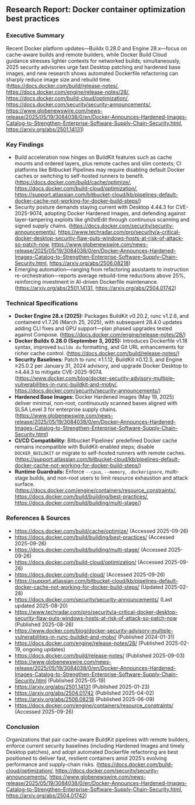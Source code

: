 ## Research Report: Docker container optimization best practices

### Executive Summary
Recent Docker platform updates—Buildx 0.28.0 and Engine 28.x—focus on cache-aware builds and remote builders, while Docker Build Cloud guidance stresses lighter contexts for networked builds; simultaneously, 2025 security advisories urge fast Desktop patching and hardened base images, and new research shows automated Dockerfile refactoring can sharply reduce image size and rebuild time. (https://docs.docker.com/build/release-notes/, https://docs.docker.com/engine/release-notes/28/, https://docs.docker.com/build-cloud/optimization/, https://docs.docker.com/security/security-announcements/, https://www.globenewswire.com/news-release/2025/05/19/3084038/0/en/Docker-Announces-Hardened-Images-Catalog-to-Strengthen-Enterprise-Software-Supply-Chain-Security.html, https://arxiv.org/abs/2501.14131)

### Key Findings
- Build acceleration now hinges on BuildKit features such as cache mounts and ordered layers, plus remote caches and slim contexts; CI platforms like Bitbucket Pipelines may require disabling default Docker caches or switching to self-hosted runners to benefit. (https://docs.docker.com/build/cache/optimize/, https://docs.docker.com/build-cloud/optimization/, https://support.atlassian.com/bitbucket-cloud/kb/pipelines-default-docker-cache-not-working-for-docker-build-steps/)
- Security posture demands staying current with Desktop 4.44.3 for CVE-2025-9074, adopting Docker Hardened Images, and defending against layer-tampering exploits like gh0stEdit through continuous scanning and signed supply chains. (https://docs.docker.com/security/security-announcements/, https://www.techradar.com/pro/security/a-critical-docker-desktop-security-flaw-puts-windows-hosts-at-risk-of-attack-so-patch-now, https://www.globenewswire.com/news-release/2025/05/19/3084038/0/en/Docker-Announces-Hardened-Images-Catalog-to-Strengthen-Enterprise-Software-Supply-Chain-Security.html, https://arxiv.org/abs/2506.08218)
- Emerging automation—ranging from refactoring assistants to instruction re-orchestration—reports average rebuild-time reductions above 25%, reinforcing investment in AI-driven Dockerfile maintenance. (https://arxiv.org/abs/2501.14131, https://arxiv.org/abs/2504.01742)

### Technical Specifications
- **Docker Engine 28.x (2025):** Packages BuildKit v0.20.2, runc v1.2.6, and containerd v1.7.26 (March 25, 2025), with subsequent 28.4.0 updates adding CLI fixes and GPU support—plan phased upgrades tested against Compose. (https://docs.docker.com/engine/release-notes/28/)
- **Docker Buildx 0.28.0 (September 3, 2025):** Introduces Dockerfile v1.18 syntax, improved `buildx du` formatting, and Git URL enhancements for richer cache control. (https://docs.docker.com/build/release-notes/)
- **Security Baselines:** Patch to runc ≥1.1.12, BuildKit ≥0.12.5, and Engine ≥25.0.2 per January 31, 2024 advisory, and upgrade Docker Desktop to ≥4.44.3 to mitigate CVE-2025-9074. (https://www.docker.com/blog/docker-security-advisory-multiple-vulnerabilities-in-runc-buildkit-and-moby/, https://docs.docker.com/security/security-announcements/)
- **Hardened Base Images:** Docker Hardened Images (May 19, 2025) deliver minimal, non-root, continuously scanned bases aligned with SLSA Level 3 for enterprise supply chains. (https://www.globenewswire.com/news-release/2025/05/19/3084038/0/en/Docker-Announces-Hardened-Images-Catalog-to-Strengthen-Enterprise-Software-Supply-Chain-Security.html)
- **CI/CD Compatibility:** Bitbucket Pipelines’ predefined Docker cache remains incompatible with BuildKit-enabled steps; disable `DOCKER_BUILDKIT` or migrate to self-hosted runners with remote caches. (https://support.atlassian.com/bitbucket-cloud/kb/pipelines-default-docker-cache-not-working-for-docker-build-steps/)
- **Runtime Guardrails:** Enforce `--cpus`, `--memory`, `.dockerignore`, multi-stage builds, and non-root users to limit resource exhaustion and attack surface. (https://docs.docker.com/engine/containers/resource_constraints/, https://docs.docker.com/build/building/best-practices/, https://docs.docker.com/build/building/multi-stage/)

### References & Sources
- https://docs.docker.com/build/cache/optimize/ (Accessed 2025-09-26)
- https://docs.docker.com/build/building/best-practices/ (Accessed 2025-09-26)
- https://docs.docker.com/build/building/multi-stage/ (Accessed 2025-09-26)
- https://docs.docker.com/build-cloud/optimization/ (Accessed 2025-09-26)
- https://docs.docker.com/build-cloud/ (Accessed 2025-09-26)
- https://support.atlassian.com/bitbucket-cloud/kb/pipelines-default-docker-cache-not-working-for-docker-build-steps/ (Updated 2025-02-28)
- https://docs.docker.com/security/security-announcements/ (Last updated 2025-08-20)
- https://www.techradar.com/pro/security/a-critical-docker-desktop-security-flaw-puts-windows-hosts-at-risk-of-attack-so-patch-now (Published 2025-08-26)
- https://www.docker.com/blog/docker-security-advisory-multiple-vulnerabilities-in-runc-buildkit-and-moby/ (Published 2024-01-31)
- https://docs.docker.com/engine/release-notes/28/ (Published 2025-02-19, ongoing updates)
- https://docs.docker.com/build/release-notes/ (Published 2025-09-03)
- https://www.globenewswire.com/news-release/2025/05/19/3084038/0/en/Docker-Announces-Hardened-Images-Catalog-to-Strengthen-Enterprise-Software-Supply-Chain-Security.html (Published 2025-05-19)
- https://arxiv.org/abs/2501.14131 (Published 2025-01-23)
- https://arxiv.org/abs/2504.01742 (Published 2025-04-02)
- https://arxiv.org/abs/2506.08218 (Published 2025-06-09)
- https://docs.docker.com/engine/containers/resource_constraints/ (Accessed 2025-09-26)

### Conclusion
Organizations that pair cache-aware BuildKit pipelines with remote builders, enforce current security baselines (including Hardened Images and timely Desktop patches), and adopt automated Dockerfile refactoring are best positioned to deliver fast, resilient containers amid 2025’s evolving performance and supply-chain risks. (https://docs.docker.com/build-cloud/optimization/, https://docs.docker.com/security/security-announcements/, https://www.globenewswire.com/news-release/2025/05/19/3084038/0/en/Docker-Announces-Hardened-Images-Catalog-to-Strengthen-Enterprise-Software-Supply-Chain-Security.html, https://arxiv.org/abs/2504.01742)
